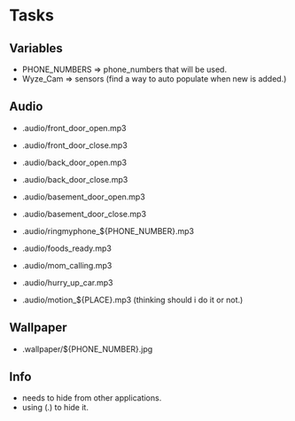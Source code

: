# Tasks

## Variables
- PHONE_NUMBERS => phone_numbers that will be used.
- Wyze_Cam => sensors (find a way to auto populate when new is added.)

## Audio
- .audio/front_door_open.mp3
- .audio/front_door_close.mp3
- .audio/back_door_open.mp3
- .audio/back_door_close.mp3
- .audio/basement_door_open.mp3
- .audio/basement_door_close.mp3
- .audio/ringmyphone_${PHONE_NUMBER}.mp3

- .audio/foods_ready.mp3
- .audio/mom_calling.mp3
- .audio/hurry_up_car.mp3

- .audio/motion_${PLACE}.mp3 (thinking should i do it or not.)


## Wallpaper
- .wallpaper/${PHONE_NUMBER}.jpg

## Info
 - needs to hide from other applications.
  - using (.) to hide it.